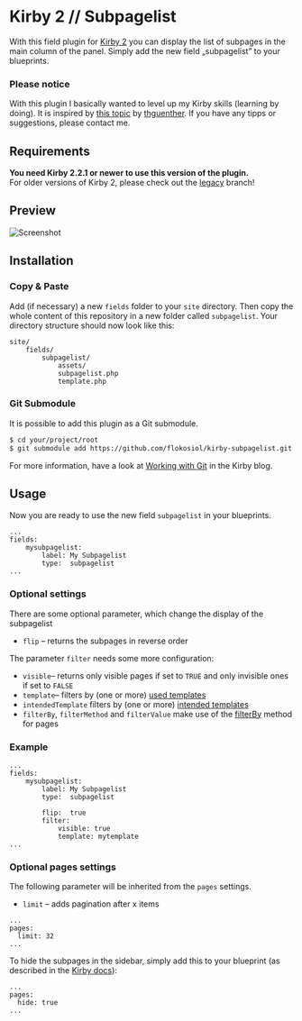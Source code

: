 # Kirby 2 // Subpagelist

With this field plugin for [Kirby 2](http://getkirby.com) you can display the list of subpages in the main column of the panel. Simply add the new field „subpagelist” to your blueprints.

### Please notice

With this plugin I basically wanted to level up my Kirby skills (learning by doing). It is inspired by [this topic](http://forum.getkirby.com/t/showing-only-subpages/227) by [thguenther](http://forum.getkirby.com/users/thguenther/activity). If you have any tipps or suggestions, please contact me.

## Requirements


**You need Kirby 2.2.1 or newer to use this version of the plugin.**  
For older versions of Kirby 2, please check out the [legacy](https://github.com/flokosiol/kirby-subpagelist/tree/legacy) branch!


## Preview


![Screenshot](screenshot.png)


## Installation

### Copy & Paste

Add (if necessary) a new `fields` folder to your `site` directory. Then copy the whole content of this repository in a new folder called `subpagelist`. Your directory structure should now look like this:

```
site/
	fields/
		subpagelist/
			assets/
			subpagelist.php
			template.php
```

### Git Submodule

It is possible to add this plugin as a Git submodule.

```bash
$ cd your/project/root  
$ git submodule add https://github.com/flokosiol/kirby-subpagelist.git site/fields/subpagelist
```

For more information, have a look at [Working with Git](http://getkirby.com/blog/working-with-git) in the Kirby blog.


## Usage

Now you are ready to use the new field `subpagelist` in your blueprints. 

```
...
fields:
	mysubpagelist:
		label: My Subpagelist
		type:  subpagelist
...
```


### Optional settings

There are some optional parameter, which change the display of the subpagelist

+ `flip` – returns the subpages in reverse order 

The parameter `filter` needs some more configuration:

+ `visible`– returns only visible pages if set to `TRUE` and only invisible ones if set to `FALSE`
+ `template`– filters by (one or more) [used templates](http://getkirby.com/docs/cheatsheet/page/template) 
+ `intendedTemplate` filters by (one or more) [intended templates](http://getkirby.com/docs/cheatsheet/page/intended-template)
+ `filterBy`, `filterMethod` and `filterValue` make use of the [filterBy](http://getkirby.com/docs/cheatsheet/pages/filterBy) method for pages



### Example

```
...
fields:
	mysubpagelist:
		label: My Subpagelist
		type:  subpagelist
		
		flip:  true
		filter:
			visible: true
			template: mytemplate						
...
```

### Optional pages settings

The following parameter will be inherited from the `pages` settings.

+ `limit` – adds pagination after x items

```
...
pages:  
  limit: 32  
...
```

To hide the subpages in the sidebar, simply add this to your blueprint (as described in the [Kirby docs](http://getkirby.com/docs/panel/blueprints/page-settings#hide-subpages)):

```
...
pages:  
  hide: true  
...
```
